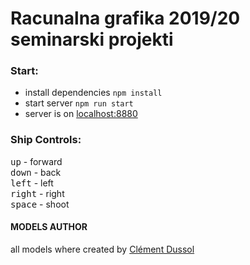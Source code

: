 # Racunalna grafika 2019/20 seminarski projekti

### Start:
* install dependencies ```npm install```
* start server ```npm run start```
* server is on [localhost:8880](http://localhost:8880/)


### Ship Controls: 

<kbd>up</kbd> - forward <br>
<kbd>down</kbd> - back<br>
<kbd>left</kbd> - left<br>
<kbd>right</kbd> - right<br>
<kbd>space</kbd> - shoot


#### MODELS AUTHOR
all models where created by [Clément Dussol](https://sketchfab.com/faktori)
